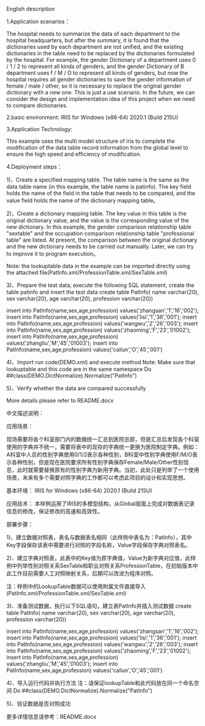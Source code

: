 English description

1.Application scenarios：

The hospital needs to summarize the data of each department to the hospital headquarters, but after the summary, it is found that the dictionaries used by each department are not unified, and the existing dictionaries in the table need to be replaced by the dictionaries formulated by the hospital. For example, the gender Dictionary of a department uses 0 / 1 / 2 to represent all kinds of genders, and the gender Dictionary of B department uses f / M / O to represent all kinds of genders, but now the hospital requires all gender dictionaries to save the gender information of female / male / other, so it is necessary to replace the original gender dictionary with a new one. This is just a use scenario. In the future, we can consider the design and implementation idea of this project when we need to compare dictionaries.

2.basic environment:
IRIS for Windows (x86-64) 2020.1 (Build 215U)

3.Application Technology:

This example uses the multi model structure of iris to complete the modification of the data table record information from the global level to ensure the high speed and efficiency of modification.

4.Deployment steps：

1)、Create a specified mapping table. The table name is the same as the data table name (in this example, the table name is patinfo). The key field holds the name of the field in the table that needs to be compared, and the value field holds the name of the dictionary mapping table。


2)、Create a dictionary mapping table. The key value in this table is the original dictionary value, and the value is the corresponding value of the new dictionary. In this example, the gender comparison relationship table "sextable" and the occupation comparison relationship table "professional table" are listed. At present, the comparison between the original dictionary and the new dictionary needs to be carried out manually. Later, we can try to improve it to program execution。


Note: the lookuptable data in the example can be imported directly using the attached file(PatInfo.xml/ProfessionTable.xml/SexTable.xml)

3)、Prepare the test data, execute the following SQL statement, create the table patinfo and insert the test data 
create table PatInfo(
name varchar(20),
sex varchar(20),
age varchar(20),
profession varchar(20))

insert into PatInfo(name,sex,age,profession) values('zhangsan','1','16','002');
insert into PatInfo(name,sex,age,profession) values('lisi','1','36','001');
insert into PatInfo(name,sex,age,profession) values('wangwu','2','26','003');
insert into PatInfo(name,sex,age,profession) values('zhaoming','F','23','01002');
insert into PatInfo(name,sex,age,profession) values('zhangliu','M','45','01003');
insert into PatInfo(name,sex,age,profession) values('cailun','O','45','001')

4)、Import run code(DEMO.xml) and execute method
Note: Make sure that lookuptable and this code are in the same namespace
Do ##class(DEMO.DictNormalize).Normalize("PatInfo")

5)、Verify whether the data are compared successfully

More details please refer to README.docx






















中文描述说明：

应用场景：

现场需要将各个科室部门内的数据统一汇总到医院总部，但是汇总后发现各个科室使用的字典并不统一，需要将表中的现存的字典统一更换为医院制定字典。例如：A科室中人员的性别字典使用0/1/2表示各种性别，B科室中性别字典使用F/M/O表示各种性别，但是现在医院要求所有性别字典保存Female/Male/Other性别信息，此时就需要替换原有的性别字典为新用字典。当初，此处只是列举了一个使用场景，未来有多个需要对照字典的工作都可以考虑此项目的设计和实现思想。

基本环境：
IRIS for Windows (x86-64) 2020.1 (Build 215U)

应用技术：
本样例运用了IRIS的多模型结构，从Global层面上完成对数据表记录信息的修改，保证修改的高速和高效性。

部署步骤：

1)、建立数据对照表，表名与数据表名相同（此样例中表名为：PatInfo），其中Key字段保存该表中需要进行对照的字段名称，Value字段保存字典对照表名。


2)、建立字典对照表，此表中的Key值为原字典值，Value为新字典对应值，此样例中列举性别对照关系SexTable和职业对照关系ProfessionTable，在初始版本中此工作目前需要人工对照映射关系，后期可以改进为程序对照。


注：样例中的LookupTable数据可以使用附属文件直接导入(PatInfo.xml/ProfessionTable.xml/SexTable.xml)

3)、准备测试数据，执行以下SQL语句，建立表PatInfo并插入测试数据
create table PatInfo(
name varchar(20),
sex varchar(20),
age varchar(20),
profession varchar(20))

insert into PatInfo(name,sex,age,profession) values('zhangsan','1','16','002');
insert into PatInfo(name,sex,age,profession) values('lisi','1','36','001');
insert into PatInfo(name,sex,age,profession) values('wangwu','2','26','003');
insert into PatInfo(name,sex,age,profession) values('zhaoming','F','23','01002');
insert into PatInfo(name,sex,age,profession) values('zhangliu','M','45','01003');
insert into PatInfo(name,sex,age,profession) values('cailun','O','45','001')

4)、导入运行代码并执行方法
注：请保证lookupTable和此代码放在同一个命名空间
Do ##class(DEMO.DictNormalize).Normalize("PatInfo")

5)、验证数据是否对照成功

更多详情信息请参考：README.docx

